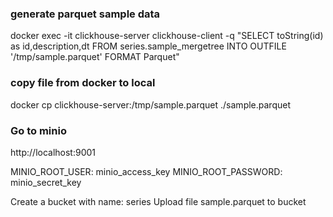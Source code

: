 ### generate parquet sample data 
docker exec -it clickhouse-server clickhouse-client -q "SELECT toString(id) as id,description,dt FROM series.sample_mergetree INTO OUTFILE '/tmp/sample.parquet' FORMAT Parquet"

### copy file from docker to local 
docker cp clickhouse-server:/tmp/sample.parquet ./sample.parquet

### Go to minio 
http://localhost:9001

 MINIO_ROOT_USER: minio_access_key
 MINIO_ROOT_PASSWORD: minio_secret_key

Create a bucket with name: series
Upload file sample.parquet to bucket

